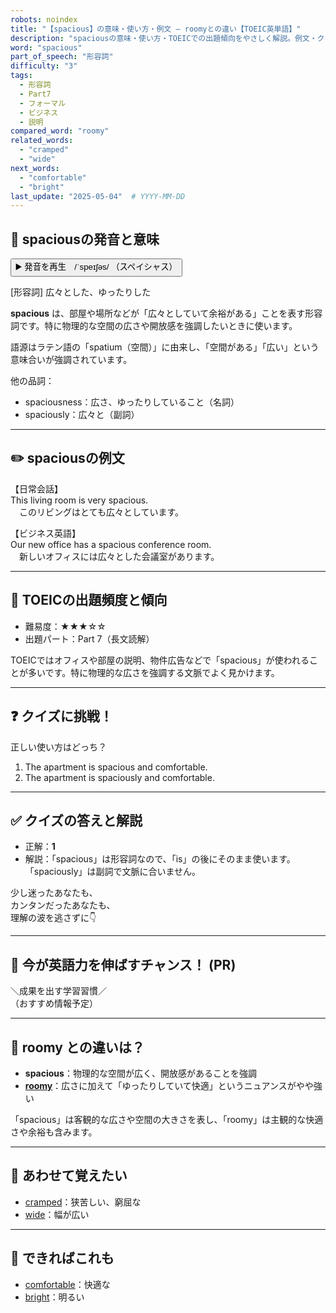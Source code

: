 ```yaml
---
robots: noindex
title: "【spacious】の意味・使い方・例文 ― roomyとの違い【TOEIC英単語】"
description: "spaciousの意味・使い方・TOEICでの出題傾向をやさしく解説。例文・クイズ付きでroomyとの違いもわかりやすく学べます。"
word: "spacious"
part_of_speech: "形容詞"
difficulty: "3"
tags:
  - 形容詞
  - Part7
  - フォーマル
  - ビジネス
  - 説明
compared_word: "roomy"
related_words:
  - "cramped"
  - "wide"
next_words:
  - "comfortable"
  - "bright"
last_update: "2025-05-04"  # YYYY-MM-DD
---
```


## 🔰 spaciousの発音と意味

<button class="play-audio" onclick="playTTS('spacious')">
  <span class="play-audio-main">
    ▶️ 発音を再生　/ˈspeɪʃəs/
  </span>
  <span class="play-audio-sub">
    （スペイシャス）
  </span>
</button>

[形容詞] 広々とした、ゆったりした

**spacious** は、部屋や場所などが「広々としていて余裕がある」ことを表す形容詞です。特に物理的な空間の広さや開放感を強調したいときに使います。

語源はラテン語の「spatium（空間）」に由来し、「空間がある」「広い」という意味合いが強調されています。

他の品詞：  
- spaciousness：広さ、ゆったりしていること（名詞）
- spaciously：広々と（副詞）

---

## ✏️ spaciousの例文

【日常会話】  
This living room is very spacious.  
　このリビングはとても広々としています。

【ビジネス英語】  
Our new office has a spacious conference room.  
　新しいオフィスには広々とした会議室があります。

---

## 🎯 TOEICの出題頻度と傾向

- 難易度：★★★☆☆
- 出題パート：Part 7（長文読解）

TOEICではオフィスや部屋の説明、物件広告などで「spacious」が使われることが多いです。特に物理的な広さを強調する文脈でよく見かけます。

---

## ❓ クイズに挑戦！

正しい使い方はどっち？

1. The apartment is spacious and comfortable.  
2. The apartment is spaciously and comfortable.

---

## ✅ クイズの答えと解説

- 正解：**1**
- 解説：「spacious」は形容詞なので、「is」の後にそのまま使います。「spaciously」は副詞で文脈に合いません。

少し迷ったあなたも、  
カンタンだったあなたも、  
理解の波を逃さずに👇️

---

## 🚀 今が英語力を伸ばすチャンス！ (PR)

<div class="info-center">
＼成果を出す学習習慣／<br>  
（おすすめ情報予定）
</div>

---

## 🤔  roomy との違いは？

- **spacious**：物理的な空間が広く、開放感があることを強調
- **[roomy](/word/roomy)**：広さに加えて「ゆったりしていて快適」というニュアンスがやや強い

「spacious」は客観的な広さや空間の大きさを表し、「roomy」は主観的な快適さや余裕も含みます。

---

## 🧩 あわせて覚えたい

- [cramped](/word/cramped)：狭苦しい、窮屈な
- [wide](/word/wide)：幅が広い

---

## 📖 できればこれも

- [comfortable](/word/comfortable)：快適な
- [bright](/word/bright)：明るい

<!-- cvid: aid14_bid26 -->
